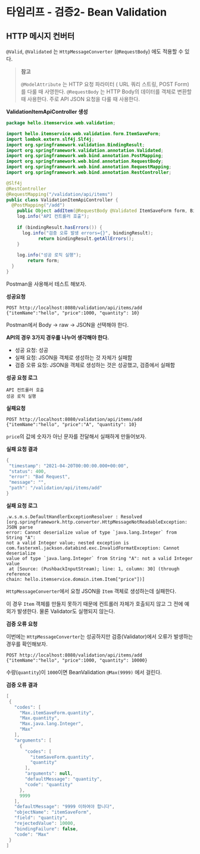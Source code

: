 # 타임리프 - 검증2- Bean Validation



## HTTP 메시지 컨버터

`@Valid`, `@Validated` 는 `HttpMessageConverter` (`@RequestBody`) 에도 적용할 수 있다.



> **참고**
>
> `@ModelAttribute` 는 HTTP 요청 파라미터 ( URL 쿼리 스트링, POST Form) 를 다룰 때 사영한다. `@RequestBody` 는 HTTP Body의 데이터를 객체로 변환할 때 사용한다. 주로 API JSON 요청을 다룰 때 사용한다.



**ValidationItemApiController 생성**

```java
package hello.itemservice.web.validation;

import hello.itemservice.web.validation.form.ItemSaveForm;
import lombok.extern.slf4j.Slf4j;
import org.springframework.validation.BindingResult;
import org.springframework.validation.annotation.Validated;
import org.springframework.web.bind.annotation.PostMapping;
import org.springframework.web.bind.annotation.RequestBody;
import org.springframework.web.bind.annotation.RequestMapping;
import org.springframework.web.bind.annotation.RestController;

@Slf4j
@RestController
@RequestMapping("/validation/api/items")
public class ValidationItemApiController {
  @PostMapping("/add")
 	public Object addItem(@RequestBody @Validated ItemSaveForm form, BindingResult bindingResult) {
    log.info("API 컨트롤러 호출");
    
    if (bindingResult.hasErrors()) {
      log.info("검증 오류 발생 errors={}", bindingResult);
 			return bindingResult.getAllErrors();
    }
    
    log.info("성공 로직 실행");
 		return form;
  }
}
```

Postman을 사용해서 테스트 해보자.



**성공요청**

```
POST http://localhost:8080/validation/api/items/add
{"itemName":"hello", "price":1000, "quantity": 10}
```

Postman에서 Body -> raw -> JSON을 선택해야 한다.



**API의 경우 3가지 경우를 나누어 생각해야 한다.**

* 성공 요청: 성공
* 실패 요청: JSON을 객체로 생성하는 것 자체가 실패함
* 검증 오류 요청: JSON을 객체로 생성하는 것은 성공했고, 검증에서 실패함



**성공 요청 로그**

```
API 컨트롤러 호출
성공 로직 실행
```

**실패요청**

```
POST http://localhost:8080/validation/api/items/add
{"itemName":"hello", "price":"A", "quantity": 10}
```

`price`의 값에 숫자가 아닌 문자를 전달해서 실패하게 만들어보자.



**실패 요청 결과**

```java
{
 "timestamp": "2021-04-20T00:00:00.000+00:00",
 "status": 400,
 "error": "Bad Request",
 "message": "",
 "path": "/validation/api/items/add"
}
```

**실패 요청 로그**

```
.w.s.m.s.DefaultHandlerExceptionResolver : Resolved 
[org.springframework.http.converter.HttpMessageNotReadableException: JSON parse 
error: Cannot deserialize value of type `java.lang.Integer` from String "A": 
not a valid Integer value; nested exception is 
com.fasterxml.jackson.databind.exc.InvalidFormatException: Cannot deserialize 
value of type `java.lang.Integer` from String "A": not a valid Integer value
 at [Source: (PushbackInputStream); line: 1, column: 30] (through reference 
chain: hello.itemservice.domain.item.Item["price"])]
```

`HttpMessageConverter`에서 요청 JSON을 `Item` 객체로 생성하는데 실패한다.

이 경우 `Item` 객체를 만들지 못하기 때문에 컨트롤러 자체가 호출되지 않고 그 전에 예외가 발생한다. 물론 Validator도 실행되지 않는다.



**검증 오류 요청**

이번에는 `HttpMessageConverter`는 성공하지만 검증(Validator)에서 오류가 발생하는 경우를 확인해보자.

```
POST http://localhost:8080/validation/api/items/add
{"itemName":"hello", "price":1000, "quantity": 10000}
```

수량(`quantity`)이 `1000`이면 BeanValidation `@Max(9999)` 에서 걸린다.

**검증 오류 결과**

```java
[
 {
   "codes": [
     "Max.itemSaveForm.quantity",
     "Max.quantity",
     "Max.java.lang.Integer",
     "Max"
   ],
   "arguments": [
     {
       "codes": [
         "itemSaveForm.quantity",
         "quantity"
       ],
       "arguments": null,
       "defaultMessage": "quantity",
       "code": "quantity"
     },
     9999
   ],
   "defaultMessage": "9999 이하여야 합니다",
   "objectName": "itemSaveForm",
   "field": "quantity",
   "rejectedValue": 10000,
   "bindingFailure": false,
   "code": "Max"
 }
]
```

